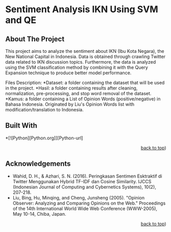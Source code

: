 # Sentiment Analysis IKN Using SVM and QE
## About The Project
This project aims to analyze the sentiment about IKN (Ibu Kota Negara), the New National Capital in Indonesia. Data is obtained through crawling Twitter data related to IKN discussion topics. Furthermore, the data is analyzed using the SVM classification method by combining it with the Query Expansion technique to produce better model performance.

Files Description:
*Dataset: a folder containing the dataset that will be used in the project.
*Hasil: a folder containing results after cleaning, normalization, pre-processing, and stop word removal of the dataset.
*Kamus: a folder containing a List of Opinion Words (positive/negative) in Bahasa Indonesia. Originated by Liu's Opinion Words list with modification/translation to Indonesia.

## Built With
*[![Python][Python.org]][Python-url]

<p align="right"><a href="#readme-top">back to top</a>)</p>

## Acknowledgements
* Wahid, D. H., & Azhari, S. N. (2016). Peringkasan Sentimen Esktraktif di Twitter Menggunakan Hybrid TF-IDF dan Cosine Similarity. IJCCS (Indonesian Journal of Computing and Cybernetics Systems), 10(2), 207-218.
* Liu, Bing, Hu, Minqing, and Cheng, Junsheng (2005). "Opinion Observer: Analyzing and Comparing Opinions on the Web." Proceedings of the 14th International World Wide Web Conference (WWW-2005), May 10-14, Chiba, Japan.

<p align="right"><a href="#readme-top">back to top</a>)</p>
